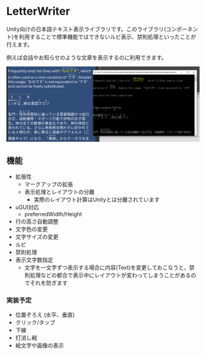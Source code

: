 # LetterWriter

Unity向けの日本語テキスト表示ライブラリです。このライブラリ(コンポーネント)を利用することで標準機能ではできないルビ表示、禁則処理といったことが行えます。

例えば会話やお知らせのような文章を表示するのに利用できます。

![Screenshot_01.png](Resources/Screenshots/Screenshot_01.png)

## 機能

- 拡張性
  - マークアップの拡張
  - 表示処理とレイアウトの分離
    - 実際のレイアウト計算はUnityとは分離されています
- uGUI対応
  - preferredWidth/Height
- 行の高さ自動調整
- 文字色の変更
- 文字サイズの変更
- ルビ
- 禁則処理
- 表示文字数指定
  - 文字を一文字ずつ表示する場合に内容(Text)を変更しておこなうと、禁則処理などの都合で表示中にレイアウトが変わってしまうことがあるのでそれを防ぎます

### 実装予定
- 位置ぞろえ (水平、垂直)
- クリック/タップ
- 下線
- 打消し戦
- 絵文字や画像の表示
